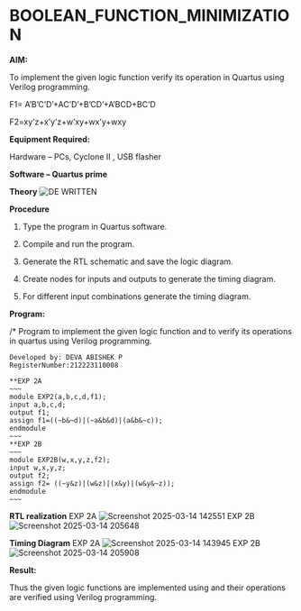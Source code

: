# BOOLEAN_FUNCTION_MINIMIZATION

**AIM:**

To implement the given logic function verify its operation in Quartus using Verilog programming.

F1= A’B’C’D’+AC’D’+B’CD’+A’BCD+BC’D 

F2=xy’z+x’y’z+w’xy+wx’y+wxy

**Equipment Required:**

Hardware – PCs, Cyclone II , USB flasher

**Software – Quartus prime**

**Theory**
![DE WRITTEN ](https://github.com/user-attachments/assets/1e0f39c5-6e4a-4670-88f0-5607d8d0e540)

**Procedure**

1.	Type the program in Quartus software.

2.	Compile and run the program.

3.	Generate the RTL schematic and save the logic diagram.

4.	Create nodes for inputs and outputs to generate the timing diagram.

5.	For different input combinations generate the timing diagram.


**Program:**

/* Program to implement the given logic function and to verify its operations in quartus using Verilog programming. 
```
Developed by: DEVA ABISHEK P
RegisterNumber:212223110008
```
```
**EXP 2A
~~~
module EXP2(a,b,c,d,f1);
input a,b,c,d;
output f1;
assign f1=((~b&~d)|(~a&b&d)|(a&b&~c));
endmodule
~~~
**EXP 2B
~~~
module EXP2B(w,x,y,z,f2);
input w,x,y,z;
output f2;
assign f2= ((~y&z)|(w&z)|(x&y)|(w&y&~z));
endmodule
~~~
```
**RTL realization**
EXP 2A
![Screenshot 2025-03-14 142551](https://github.com/user-attachments/assets/b1d1b319-6438-4305-b914-63dafe7f3c1a)
EXP 2B
![Screenshot 2025-03-14 205648](https://github.com/user-attachments/assets/edaaa47b-3a3e-465b-b9f3-b70935a75357)

**Timing Diagram**
EXP 2A
![Screenshot 2025-03-14 143945](https://github.com/user-attachments/assets/30e1b496-6674-491d-ad62-409390ddec5a)
EXP 2B
![Screenshot 2025-03-14 205908](https://github.com/user-attachments/assets/f6d462f8-c65b-428b-8f99-f42b5777307d)

**Result:**

Thus the given logic functions are implemented using and their operations are verified using Verilog programming.

